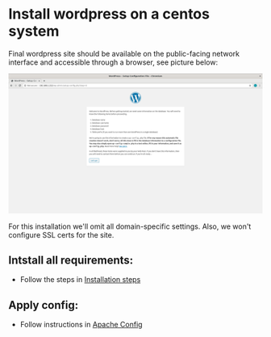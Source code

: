 # Install wordpress on a centos system
 Final wordpress site should be available on the public-facing network interface
and accessible through a browser, see picture below:

![Wordpress site in chromium](installation/wordpress.png)


 For this installation we'll omit all domain-specific settings. Also, we won't configure SSL certs for the site.
## Intstall all requirements:

- Follow the steps in [Installation steps](installation/steps.md)

## Apply config: 

- Follow instructions in [Apache Config](installation/config.md)
